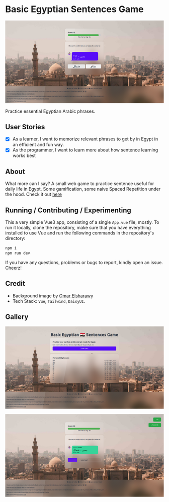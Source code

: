 # Basic Egyptian Sentences Game

![Project Image](/doc/img/project.png)



Practice essential Egyptian Arabic phrases. 

## User Stories

- [x] As a learner, I want to memorize relevant phrases to get by in Egypt in an efficient and fun way.
- [x] As the programmer, I want to learn more about how sentence learning works best

## About

What more can I say? A small web game to practice sentence useful for daily life in Egypt. Some gamification, some naive Spaced Repetition under the hood. Check it out [here](https://basic-arabic-sentences.koljapluemer.com/)

## Running / Contributing / Experimenting

This a very simple Vue3 app, consisting of a single `App.vue` file, mostly. To run it locally, clone the repository, make sure that you have everything installed to use Vue and run the following commands in the repository's directory:

```
npm i
npm run dev
```

If you have any questions, problems or bugs to report, kindly open an issue. Cheerz!

## Credit

- Background image by [Omar Elsharawy](https://unsplash.com/@esh3rwy?utm_content=creditCopyText&utm_medium=referral&utm_source=unsplash")
- Tech Stack: `Vue`, `Tailwind`, `DaisyUI`.
  

## Gallery



![Screenshot of Basic-Egyptian-Sentences](/doc/img/gallery/s1.png)


![Screenshot of Basic-Egyptian-Sentences](/doc/img/gallery/s2.png)
